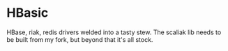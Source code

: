 HBasic
=========

HBase, riak, redis drivers welded into a tasty stew. The scaliak lib needs to be built from my fork, but beyond that it's all stock.


